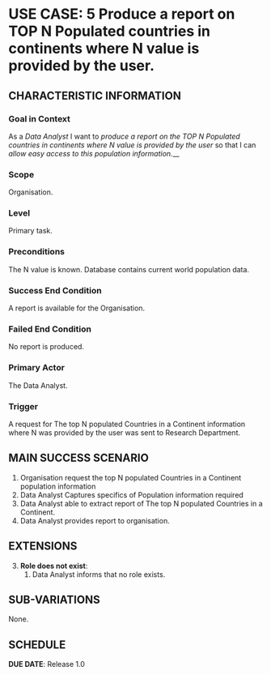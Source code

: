 # USE CASE: 5 Produce a report on TOP N Populated countries in continents where N value is provided by the user.

## CHARACTERISTIC INFORMATION

### Goal in Context

As a *Data Analyst* I want to *produce a report on the TOP N Populated countries in continents where N value is provided by the user* so that I can *allow easy access to this population information.*__

### Scope

Organisation.

### Level

Primary task.

### Preconditions

The N value is known.  Database contains current world population data.

### Success End Condition

A report is available for the Organisation.

### Failed End Condition

No report is produced.

### Primary Actor

The Data Analyst.

### Trigger

A request for The top N populated Countries in a Continent information where N was provided by the user was sent to Research Department.

## MAIN SUCCESS SCENARIO

1. Organisation request the top N populated Countries in a Continent population information
2. Data Analyst Captures specifics of Population information required
3. Data Analyst able to extract report of The top N populated Countries in a Continent.
4. Data Analyst provides report to organisation.

## EXTENSIONS

3. **Role does not exist**:
    1. Data Analyst informs that no role exists.

## SUB-VARIATIONS

None.

## SCHEDULE

**DUE DATE**: Release 1.0
